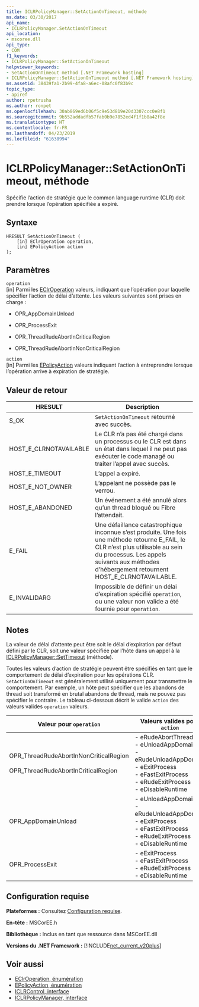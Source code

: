 ```yaml
---
title: ICLRPolicyManager::SetActionOnTimeout, méthode
ms.date: 03/30/2017
api_name:
- ICLRPolicyManager.SetActionOnTimeout
api_location:
- mscoree.dll
api_type:
- COM
f1_keywords:
- ICLRPolicyManager::SetActionOnTimeout
helpviewer_keywords:
- SetActionOnTimeout method [.NET Framework hosting]
- ICLRPolicyManager::SetActionOnTimeout method [.NET Framework hosting]
ms.assetid: 38439fa1-2b99-4fa8-a6ec-08afc0f83b9c
topic_type:
- apiref
author: rpetrusha
ms.author: ronpet
ms.openlocfilehash: 30ab869ed6b06f5c9e53d819e20d3307ccc0e8f1
ms.sourcegitcommit: 9b552addadfb57fab0b9e7852ed4f1f1b8a42f8e
ms.translationtype: HT
ms.contentlocale: fr-FR
ms.lasthandoff: 04/23/2019
ms.locfileid: "61638994"
---
```

# <a name="iclrpolicymanagersetactionontimeout-method"></a>ICLRPolicyManager::SetActionOnTimeout, méthode
Spécifie l’action de stratégie que le common language runtime (CLR) doit prendre lorsque l’opération spécifiée a expiré.  
  
## <a name="syntax"></a>Syntaxe  
  
```  
HRESULT SetActionOnTimeout (  
    [in] EClrOperation operation,  
    [in] EPolicyAction action  
);  
```  
  
## <a name="parameters"></a>Paramètres  
 `operation`  
 [in] Parmi les [EClrOperation](../../../../docs/framework/unmanaged-api/hosting/eclroperation-enumeration.md) valeurs, indiquant que l’opération pour laquelle spécifier l’action de délai d’attente. Les valeurs suivantes sont prises en charge :  
  
- OPR_AppDomainUnload  
  
- OPR_ProcessExit  
  
- OPR_ThreadRudeAbortInCriticalRegion  
  
- OPR_ThreadRudeAbortInNonCriticalRegion  
  
 `action`  
 [in] Parmi les [EPolicyAction](../../../../docs/framework/unmanaged-api/hosting/epolicyaction-enumeration.md) valeurs indiquant l’action à entreprendre lorsque l’opération arrive à expiration de stratégie.  
  
## <a name="return-value"></a>Valeur de retour  
  
|HRESULT|Description|  
|-------------|-----------------|  
|S_OK|`SetActionOnTimeout` retourné avec succès.|  
|HOST_E_CLRNOTAVAILABLE|Le CLR n’a pas été chargé dans un processus ou le CLR est dans un état dans lequel il ne peut pas exécuter le code managé ou traiter l’appel avec succès.|  
|HOST_E_TIMEOUT|L’appel a expiré.|  
|HOST_E_NOT_OWNER|L’appelant ne possède pas le verrou.|  
|HOST_E_ABANDONED|Un événement a été annulé alors qu’un thread bloqué ou Fibre l’attendait.|  
|E_FAIL|Une défaillance catastrophique inconnue s’est produite. Une fois une méthode retourne E_FAIL, le CLR n’est plus utilisable au sein du processus. Les appels suivants aux méthodes d’hébergement retournent HOST_E_CLRNOTAVAILABLE.|  
|E_INVALIDARG|Impossible de définir un délai d’expiration spécifié `operation`, ou une valeur non valide a été fournie pour `operation`.|  
  
## <a name="remarks"></a>Notes  
 La valeur de délai d’attente peut être soit le délai d’expiration par défaut défini par le CLR, soit une valeur spécifiée par l’hôte dans un appel à la [ICLRPolicyManager::SetTimeout](../../../../docs/framework/unmanaged-api/hosting/iclrpolicymanager-settimeout-method.md) (méthode).  
  
 Toutes les valeurs d’action de stratégie peuvent être spécifiés en tant que le comportement de délai d’expiration pour les opérations CLR. `SetActionOnTimeout` est généralement utilisé uniquement pour transmettre le comportement. Par exemple, un hôte peut spécifier que les abandons de thread soit transformé en brutal abandons de thread, mais ne pouvez pas spécifier le contraire. Le tableau ci-dessous décrit le valide `action` des valeurs valides `operation` valeurs.  
  
|Valeur pour `operation`|Valeurs valides pour `action`|  
|---------------------------|-------------------------------|  
|OPR_ThreadRudeAbortInNonCriticalRegion<br /><br /> OPR_ThreadRudeAbortInCriticalRegion|-   eRudeAbortThread<br />-   eUnloadAppDomain<br />-   eRudeUnloadAppDomain<br />-   eExitProcess<br />-   eFastExitProcess<br />-   eRudeExitProcess<br />-   eDisableRuntime|  
|OPR_AppDomainUnload|-   eUnloadAppDomain<br />-   eRudeUnloadAppDomain<br />-   eExitProcess<br />-   eFastExitProcess<br />-   eRudeExitProcess<br />-   eDisableRuntime|  
|OPR_ProcessExit|-   eExitProcess<br />-   eFastExitProcess<br />-   eRudeExitProcess<br />-   eDisableRuntime|  
  
## <a name="requirements"></a>Configuration requise  
 **Plateformes :** Consultez [Configuration requise](../../../../docs/framework/get-started/system-requirements.md).  
  
 **En-tête :** MSCorEE.h  
  
 **Bibliothèque :** Inclus en tant que ressource dans MSCorEE.dll  
  
 **Versions du .NET Framework :** [!INCLUDE[net_current_v20plus](../../../../includes/net-current-v20plus-md.md)]  
  
## <a name="see-also"></a>Voir aussi

- [EClrOperation, énumération](../../../../docs/framework/unmanaged-api/hosting/eclroperation-enumeration.md)
- [EPolicyAction, énumération](../../../../docs/framework/unmanaged-api/hosting/epolicyaction-enumeration.md)
- [ICLRControl, interface](../../../../docs/framework/unmanaged-api/hosting/iclrcontrol-interface.md)
- [ICLRPolicyManager, interface](../../../../docs/framework/unmanaged-api/hosting/iclrpolicymanager-interface.md)
